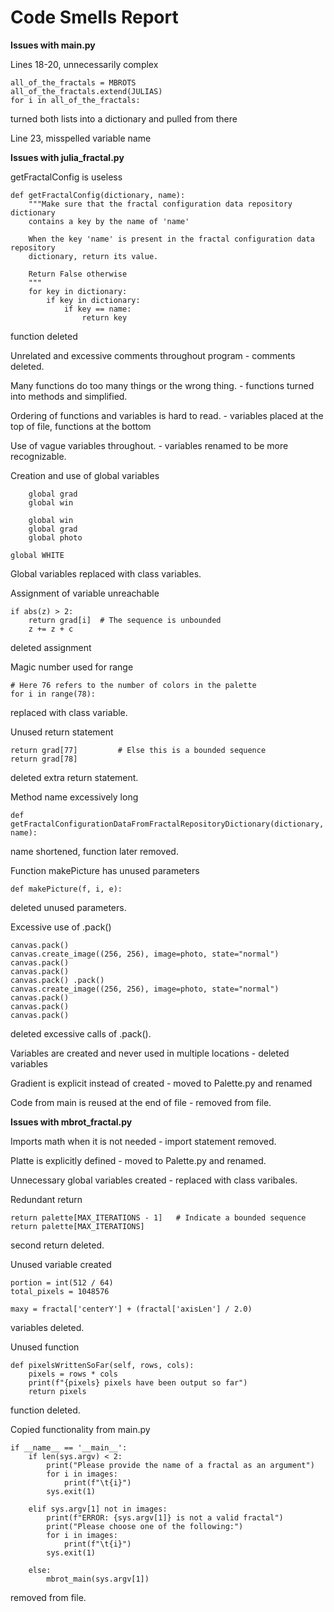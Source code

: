 # Code Smells Report

**Issues with main.py**

Lines 18-20, unnecessarily complex
```
all_of_the_fractals = MBROTS
all_of_the_fractals.extend(JULIAS)
for i in all_of_the_fractals:
```
turned both lists into a dictionary and pulled from there

Line 23, misspelled variable name

**Issues with julia_fractal.py**

getFractalConfig is useless
```
def getFractalConfig(dictionary, name):
    """Make sure that the fractal configuration data repository dictionary
    contains a key by the name of 'name'

    When the key 'name' is present in the fractal configuration data repository
    dictionary, return its value.

    Return False otherwise
    """
    for key in dictionary:
        if key in dictionary:
            if key == name:
                return key
```
function deleted

Unrelated and excessive comments throughout program - comments deleted.

Many functions do too many things or the wrong thing. - functions turned into methods and simplified.

Ordering of functions and variables is hard to read. - variables placed at the top of file, functions at the bottom

Use of vague variables throughout. - variables renamed to be more recognizable.

Creation and use of global variables
```
    global grad
    global win
```
```
    global win
    global grad
    global photo
```
```
global WHITE
```
Global variables replaced with class variables.

Assignment of variable unreachable
```
if abs(z) > 2:
    return grad[i]  # The sequence is unbounded
    z += z + c
```
deleted assignment

Magic number used for range
```
# Here 76 refers to the number of colors in the palette
for i in range(78):
```
replaced with class variable.

Unused return statement
```
return grad[77]         # Else this is a bounded sequence
return grad[78]
```
deleted extra return statement.

Method name excessively long
```
def getFractalConfigurationDataFromFractalRepositoryDictionary(dictionary, name):
```
name shortened, function later removed.

Function makePicture has unused parameters
```
def makePicture(f, i, e):
```
deleted unused parameters.

Excessive use of .pack()
```
canvas.pack()
canvas.create_image((256, 256), image=photo, state="normal")
canvas.pack()
canvas.pack()
canvas.pack() .pack()
canvas.create_image((256, 256), image=photo, state="normal")
canvas.pack()
canvas.pack()
canvas.pack()
```
deleted excessive calls of .pack().

Variables are created and never used in multiple locations - deleted variables

Gradient is explicit instead of created - moved to Palette.py and renamed

Code from main is reused at the end of file - removed from file.

**Issues with mbrot_fractal.py**

Imports math when it is not needed - import statement removed.

Platte is explicitly defined - moved to Palette.py and renamed.

Unnecessary global variables created - replaced with class varibales.

Redundant return
```
return palette[MAX_ITERATIONS - 1]   # Indicate a bounded sequence
return palette[MAX_ITERATIONS]
```
second return deleted.

Unused variable created
```
portion = int(512 / 64)
total_pixels = 1048576

maxy = fractal['centerY'] + (fractal['axisLen'] / 2.0)
```
variables deleted.

Unused function
```
def pixelsWrittenSoFar(self, rows, cols):
    pixels = rows * cols
    print(f"{pixels} pixels have been output so far")
    return pixels
```
function deleted.

Copied functionality from main.py
```
if __name__ == '__main__':
    if len(sys.argv) < 2:
        print("Please provide the name of a fractal as an argument")
        for i in images:
            print(f"\t{i}")
        sys.exit(1)

    elif sys.argv[1] not in images:
        print(f"ERROR: {sys.argv[1]} is not a valid fractal")
        print("Please choose one of the following:")
        for i in images:
            print(f"\t{i}")
        sys.exit(1)

    else:
        mbrot_main(sys.argv[1])
```
removed from file.